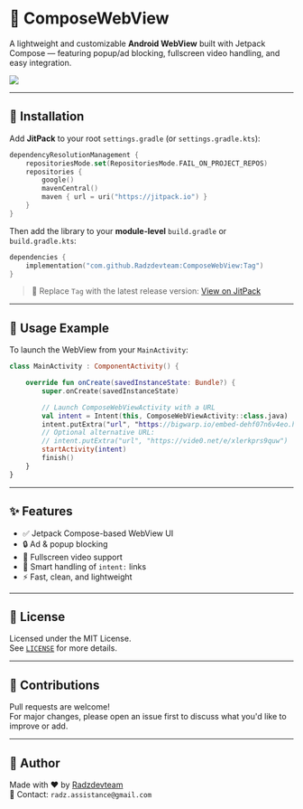 # 📱 ComposeWebView

A lightweight and customizable **Android WebView** built with Jetpack Compose — featuring popup/ad blocking, fullscreen video handling, and easy integration.

[![](https://jitpack.io/v/Radzdevteam/ComposeWebView.svg)](https://jitpack.io/#Radzdevteam/ComposeWebView)

---

## 🔧 Installation

Add **JitPack** to your root `settings.gradle` (or `settings.gradle.kts`):

```kotlin
dependencyResolutionManagement {
    repositoriesMode.set(RepositoriesMode.FAIL_ON_PROJECT_REPOS)
    repositories {
        google()
        mavenCentral()
        maven { url = uri("https://jitpack.io") }
    }
}
```

Then add the library to your **module-level** `build.gradle` or `build.gradle.kts`:

```kotlin
dependencies {
    implementation("com.github.Radzdevteam:ComposeWebView:Tag")
}
```

> 🔁 Replace `Tag` with the latest release version: [View on JitPack](https://jitpack.io/#Radzdevteam/ComposeWebView)

---

## 🚀 Usage Example

To launch the WebView from your `MainActivity`:

```kotlin
class MainActivity : ComponentActivity() {

    override fun onCreate(savedInstanceState: Bundle?) {
        super.onCreate(savedInstanceState)

        // Launch ComposeWebViewActivity with a URL
        val intent = Intent(this, ComposeWebViewActivity::class.java)
        intent.putExtra("url", "https://bigwarp.io/embed-dehf07n6v4eo.html")
        // Optional alternative URL:
        // intent.putExtra("url", "https://vide0.net/e/xlerkprs9quw")
        startActivity(intent)
        finish()
    }
}
```

---

## ✨ Features

- ✅ Jetpack Compose-based WebView UI
- 🔒 Ad & popup blocking
- 🎥 Fullscreen video support
- 🧠 Smart handling of `intent:` links
- ⚡ Fast, clean, and lightweight

---

## 📜 License

Licensed under the MIT License.  
See [`LICENSE`](LICENSE) for more details.

---

## 🙌 Contributions

Pull requests are welcome!  
For major changes, please open an issue first to discuss what you'd like to improve or add.

---

## 🔗 Author

Made with ❤️ by [Radzdevteam](https://github.com/Radzdevteam)  
📧 Contact: `radz.assistance@gmail.com`
